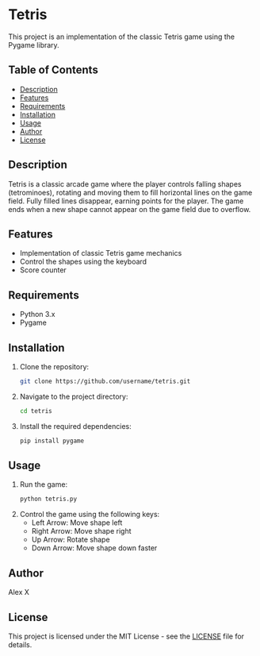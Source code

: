 # Tetris

This project is an implementation of the classic Tetris game using the Pygame library.

## Table of Contents

- [Description](#description)
- [Features](#features)
- [Requirements](#requirements)
- [Installation](#installation)
- [Usage](#usage)
- [Author](#author)
- [License](#license)

## Description

Tetris is a classic arcade game where the player controls falling shapes (tetrominoes), rotating and moving them to fill horizontal lines on the game field. Fully filled lines disappear, earning points for the player. The game ends when a new shape cannot appear on the game field due to overflow.

## Features

- Implementation of classic Tetris game mechanics
- Control the shapes using the keyboard
- Score counter

## Requirements

- Python 3.x
- Pygame

## Installation

1. Clone the repository:
    ```sh
    git clone https://github.com/username/tetris.git
    ```
2. Navigate to the project directory:
    ```sh
    cd tetris
    ```
3. Install the required dependencies:
    ```sh
    pip install pygame
    ```

## Usage

1. Run the game:
    ```sh
    python tetris.py
    ```
2. Control the game using the following keys:
    - Left Arrow: Move shape left
    - Right Arrow: Move shape right
    - Up Arrow: Rotate shape
    - Down Arrow: Move shape down faster

## Author

Alex X

## License

This project is licensed under the MIT License - see the [LICENSE](LICENSE) file for details.
